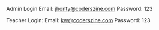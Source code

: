 Admin Login
Email: jhonty@coderszine.com
Password: 123

Teacher Login:
Email: kw@coderszine.com
Password: 123
